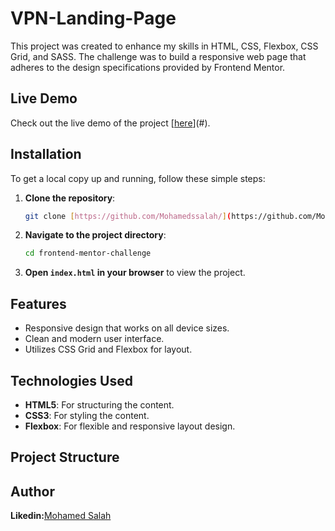 # VPN-Landing-Page
 This project was created to enhance my skills in HTML, CSS, Flexbox, CSS Grid, and SASS. The challenge was to build a responsive web page that adheres to the design specifications provided by Frontend Mentor.

## Live Demo

Check out the live demo of the project [[here](https://mohamedssalah.github.io/Website-Card/)](#).
## Installation

To get a local copy up and running, follow these simple steps:

1. **Clone the repository**:
    ```bash
    git clone [https://github.com/Mohamedssalah/](https://github.com/Mohamedssalah/VPN-Landing-Page/)
    ```

2. **Navigate to the project directory**:
    ```bash
    cd frontend-mentor-challenge
    ```

3. **Open `index.html` in your browser** to view the project.

## Features

- Responsive design that works on all device sizes.
- Clean and modern user interface.
- Utilizes CSS Grid and Flexbox for layout.

## Technologies Used

- **HTML5**: For structuring the content.
- **CSS3**: For styling the content.
- **Flexbox**: For flexible and responsive layout design.


## Project Structure



## Author
**Likedin:**[Mohamed Salah](https://www.linkedin.com/in/moahamed-salah-43b270307?utm_source=share&utm_campaign=share_via&utm_content=profile&utm_medium=android_app)
